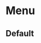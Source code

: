 <script setup>
import { ref } from 'vue'
import { Menu } from 'tailv'
import { PaperAirplaneIcon,InboxIcon,TrashIcon ,ArchiveBoxIcon,CircleStackIcon} from '@heroicons/vue/24/outline'

const items = ref([
  { key: 'Inbox', label: 'Inbox',icon: InboxIcon  },
  { key: 'Sent', label: 'Sent',icon: PaperAirplaneIcon  },
  
  { key: 'Trash', label: 'Trash',icon: TrashIcon  },
  {
    key: 'Archive',
    label: 'Archive',
    icon: ArchiveBoxIcon,
    children: [
      { key: '1-1', label: '1st menu item' },
      { key: '1-2', label: '2nd menu item' },
    ],
  },
  { key: 'Drafts', label: 'Drafts',icon: CircleStackIcon  },
  { type: 'title',label: 'group2' },
  {
    key: 'item-4',
    label: 'item-4',
    children: [
      { key: '3-1', label: '5d menu item' },
      { key: '3-2', label: '6th menu item' },
    ],
  },
  { type: 'divider' },
  { key: 'item-3', label: 'item 4' },
])

const current = ref('Archive')
</script>

# Menu

## Default

<div class="flex flex-wrap gap-2 not-prose">
  <div class="">
    <Menu :current="current" :items="items" class="border rounded-md border-slate-200 w-40" /> 
  </div>
</div>
